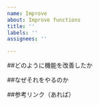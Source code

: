 ```yaml
---
name: Improve
about: Improve functions
title: ''
labels: ''
assignees: ''

---
```


##どのように機能を改善したか

##なぜそれをやるのか

##参考リンク（あれば）
